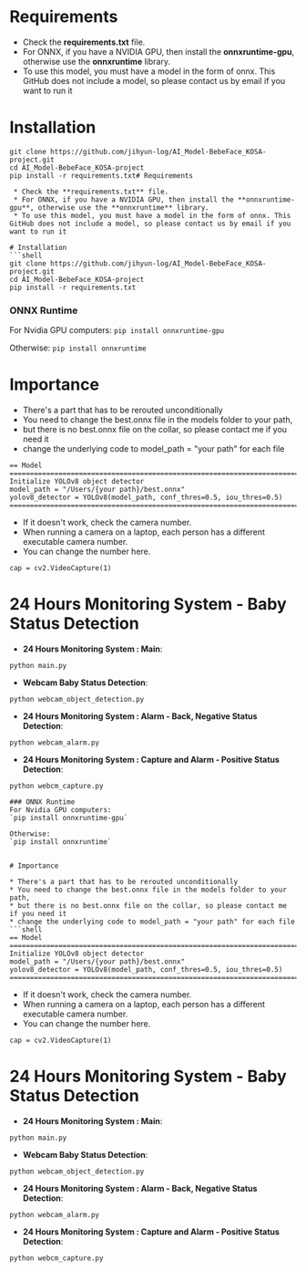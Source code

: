 # Requirements

 * Check the **requirements.txt** file.
 * For ONNX, if you have a NVIDIA GPU, then install the **onnxruntime-gpu**, otherwise use the **onnxruntime** library.
 * To use this model, you must have a model in the form of onnx. This GitHub does not include a model, so please contact us by email if you want to run it

# Installation
```shell
git clone https://github.com/jihyun-log/AI_Model-BebeFace_KOSA-project.git
cd AI_Model-BebeFace_KOSA-project
pip install -r requirements.txt# Requirements

 * Check the **requirements.txt** file.
 * For ONNX, if you have a NVIDIA GPU, then install the **onnxruntime-gpu**, otherwise use the **onnxruntime** library.
 * To use this model, you must have a model in the form of onnx. This GitHub does not include a model, so please contact us by email if you want to run it

# Installation
```shell
git clone https://github.com/jihyun-log/AI_Model-BebeFace_KOSA-project.git
cd AI_Model-BebeFace_KOSA-project
pip install -r requirements.txt
```
### ONNX Runtime
For Nvidia GPU computers:
`pip install onnxruntime-gpu`

Otherwise:
`pip install onnxruntime`


# Importance

* There's a part that has to be rerouted unconditionally
* You need to change the best.onnx file in the models folder to your path,
* but there is no best.onnx file on the collar, so please contact me if you need it
* change the underlying code to model_path = "your path" for each file
```shell 
== Model =============================================================================================================
Initialize YOLOv8 object detector
model_path = "/Users/{your path}/best.onnx"
yolov8_detector = YOLOv8(model_path, conf_thres=0.5, iou_thres=0.5)
======================================================================================================================
```
* If it doesn't work, check the camera number.
* When running a camera on a laptop, each person has a different executable camera number.
* You can change the number here.
```shell 
cap = cv2.VideoCapture(1)
```

# 24 Hours Monitoring System -  Baby Status Detection

 * **24 Hours Monitoring System : Main**:
 ```shell
 python main.py
 ```

 * **Webcam Baby Status Detection**:
 ```shell
 python webcam_object_detection.py
 ```

 * **24 Hours Monitoring System : Alarm - Back, Negative Status Detection**:
 ```shell
 python webcam_alarm.py
 ```

 * **24 Hours Monitoring System : Capture and Alarm - Positive Status Detection**:
 ```shell
 python webcm_capture.py
 ```
```
### ONNX Runtime
For Nvidia GPU computers:
`pip install onnxruntime-gpu`

Otherwise:
`pip install onnxruntime`


# Importance

* There's a part that has to be rerouted unconditionally
* You need to change the best.onnx file in the models folder to your path,
* but there is no best.onnx file on the collar, so please contact me if you need it
* change the underlying code to model_path = "your path" for each file
```shell 
== Model =============================================================================================================
Initialize YOLOv8 object detector
model_path = "/Users/{your path}/best.onnx"
yolov8_detector = YOLOv8(model_path, conf_thres=0.5, iou_thres=0.5)
======================================================================================================================
```
* If it doesn't work, check the camera number.
* When running a camera on a laptop, each person has a different executable camera number.
* You can change the number here.
```shell 
cap = cv2.VideoCapture(1)
```

# 24 Hours Monitoring System -  Baby Status Detection

 * **24 Hours Monitoring System : Main**:
 ```shell
 python main.py
 ```

 * **Webcam Baby Status Detection**:
 ```shell
 python webcam_object_detection.py
 ```

 * **24 Hours Monitoring System : Alarm - Back, Negative Status Detection**:
 ```shell
 python webcam_alarm.py
 ```

 * **24 Hours Monitoring System : Capture and Alarm - Positive Status Detection**:
 ```shell
 python webcm_capture.py
 ```